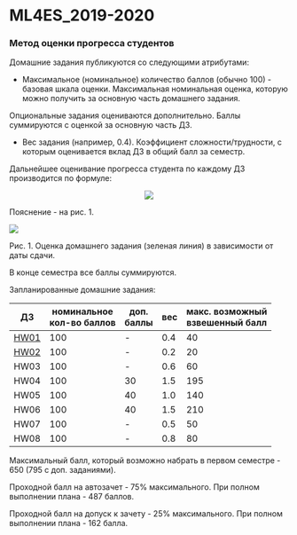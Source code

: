 # ML4ES_2019-2020
### Метод оценки прогресса студентов

Домашние задания публикуются со следующими атрибутами:

- Максимальное (номинальное) количество баллов (обычно 100) - базовая шкала оценки. Максимальная номинальная оценка, которую можно получить за основную часть домашнего задания.

Опциональные задания оцениваются дополнительно. Баллы суммируются с оценкой за основную часть ДЗ.

- Вес задания (например, 0.4). Коэффициент сложности/трудности, с которым оценивается вклад ДЗ в общий балл за семестр.

Дальнейшее оценивание прогресса студента по каждому ДЗ производится по формуле:

<p align='center'>
    <img src="https://latex.codecogs.com/svg.latex?S=\left(score_{base}+score_{opt}\right) \cdot w \cdot \exp \left(\frac{\min \left(deadline-date\_submitted, 0\right)}{14}\right)" />
</p>

Пояснение - на рис. 1.

![](D:\Dropbox\MIPT_lectures\ML4ES_2019-2020\img\scoring.png)

Рис. 1. Оценка домашнего задания (зеленая линия) в зависимости от даты сдачи.



В конце семестра все баллы суммируются.

Запланированные домашние задания:

| ДЗ                                                           | номинальное<br>кол-во баллов | доп.<br>баллы | вес  | макс. возможный<br>взвешенный балл |
| ------------------------------------------------------------ | ---------------------------- | ------------- | ---- | ---------------------------------- |
| [HW01](https://github.com/MKrinitskiy/ML4ES_2019-2020/blob/master/HW01/HW01.md) | 100                          | -             | 0.4  | 40                                 |
| [HW02](https://github.com/MKrinitskiy/ML4ES_2019-2020/blob/master/HW02/HW02_writeup.pdf) | 100                          | -             | 0.2  | 20                                 |
| HW03                                                         | 100                          | -             | 0.6  | 60                                 |
| HW04                                                         | 100                          | 30            | 1.5  | 195                                |
| HW05                                                         | 100                          | 40            | 1.0  | 140                                |
| HW06                                                         | 100                          | 40            | 1.5  | 210                                |
| HW07                                                         | 100                          | -             | 0.5  | 50                                 |
| HW08                                                         | 100                          | -             | 0.8  | 80                                 |

Максимальный балл, который возможно набрать в первом семестре - 650 (795 с доп. заданиями).

Проходной балл на автозачет - 75% максимального. При полном выполнении плана - 487 баллов.

Проходной балл на допуск к зачету - 25% максимального. При полном выполнении плана - 162 балла.